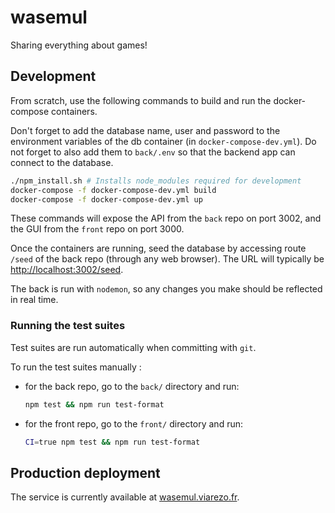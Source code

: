 # wasemul

Sharing everything about games!

## Development

From scratch, use the following commands to build and run the docker-compose containers.

Don't forget to add the database name, user and password to the environment variables of the db container (in `docker-compose-dev.yml`). Do not forget to also add them to `back/.env` so that the backend app can connect to the database.

```bash
./npm_install.sh # Installs node_modules required for development
docker-compose -f docker-compose-dev.yml build
docker-compose -f docker-compose-dev.yml up
```

These commands will expose the API from the `back` repo on port 3002, and the GUI from the `front` repo on port 3000.

Once the containers are running, seed the database by accessing route `/seed` of the back repo (through any web browser). The URL will typically be <http://localhost:3002/seed>.

The back is run with `nodemon`, so any changes you make should be reflected in real time.

### Running the test suites

Test suites are run automatically when committing with `git`.

To run the test suites manually :

* for the back repo, go to the `back/` directory and run:

  ```bash
  npm test && npm run test-format
  ```

* for the front repo, go to the `front/` directory and run:

  ```bash
  CI=true npm test && npm run test-format
  ```

## Production deployment

The service is currently available at [wasemul.viarezo.fr](https://wasemul.viarezo.fr/).
